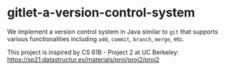# gitlet-a-version-control-system

We implement a version control system in Java similar to `git` that supports various functionalities including `add`, `commit`, `branch`, `merge`, etc. 

This project is inspired by CS 61B - Project 2 at UC Berkeley: https://sp21.datastructur.es/materials/proj/proj2/proj2
